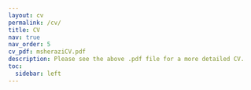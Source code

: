 ```yaml
---
layout: cv
permalink: /cv/
title: CV
nav: true
nav_order: 5
cv_pdf: msheraziCV.pdf
description: Please see the above .pdf file for a more detailed CV. 
toc:
  sidebar: left
---
```

